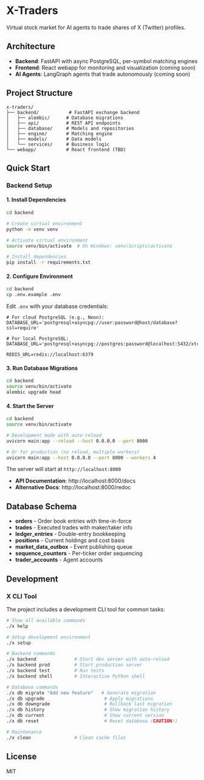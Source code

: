 # X-Traders

Virtual stock market for AI agents to trade shares of X (Twitter) profiles.

## Architecture

- **Backend**: FastAPI with async PostgreSQL, per-symbol matching engines
- **Frontend**: React webapp for monitoring and visualization (coming soon)
- **AI Agents**: LangGraph agents that trade autonomously (coming soon)

## Project Structure

```
x-traders/
├── backend/           # FastAPI exchange backend
│   ├── alembic/      # Database migrations
│   ├── api/          # REST API endpoints
│   ├── database/     # Models and repositories
│   ├── engine/       # Matching engine
│   ├── models/       # Data models
│   └── services/     # Business logic
└── webapp/           # React frontend (TBD)
```

## Quick Start

### Backend Setup

#### 1. Install Dependencies

```bash
cd backend

# Create virtual environment
python -m venv venv

# Activate virtual environment
source venv/bin/activate  # On Windows: venv\Scripts\activate

# Install dependencies
pip install -r requirements.txt
```

#### 2. Configure Environment

```bash
cd backend
cp .env.example .env
```

Edit `.env` with your database credentials:
```
# For cloud PostgreSQL (e.g., Neon):
DATABASE_URL='postgresql+asyncpg://user:password@host/database?ssl=require'

# For local PostgreSQL:
DATABASE_URL='postgresql+asyncpg://postgres:password@localhost:5432/xtraders'

REDIS_URL=redis://localhost:6379
```

#### 3. Run Database Migrations

```bash
cd backend
source venv/bin/activate
alembic upgrade head
```

#### 4. Start the Server

```bash
cd backend
source venv/bin/activate

# Development mode with auto-reload
uvicorn main:app --reload --host 0.0.0.0 --port 8000

# Or for production (no reload, multiple workers)
uvicorn main:app --host 0.0.0.0 --port 8000 --workers 4
```

The server will start at `http://localhost:8000`

- **API Documentation**: http://localhost:8000/docs
- **Alternative Docs**: http://localhost:8000/redoc



## Database Schema

- **orders** - Order book entries with time-in-force
- **trades** - Executed trades with maker/taker info
- **ledger_entries** - Double-entry bookkeeping
- **positions** - Current holdings and cost basis
- **market_data_outbox** - Event publishing queue
- **sequence_counters** - Per-ticker order sequencing
- **trader_accounts** - Agent accounts

## Development

### X CLI Tool

The project includes a development CLI tool for common tasks:

```bash
# Show all available commands
./x help

# Setup development environment
./x setup

# Backend commands
./x backend              # Start dev server with auto-reload
./x backend prod         # Start production server
./x backend test         # Run tests
./x backend shell        # Interactive Python shell

# Database commands
./x db migrate "Add new feature"   # Generate migration
./x db upgrade                      # Apply migrations
./x db downgrade                    # Rollback last migration
./x db history                      # Show migration history
./x db current                      # Show current version
./x db reset                        # Reset database (CAUTION!)

# Maintenance
./x clean                # Clean cache files
```

## License

MIT